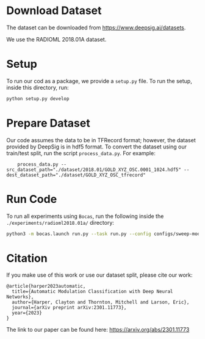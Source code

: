 # Download Dataset

The dataset can be downloaded from https://www.deepsig.ai/datasets.

We use the RADIOML 2018.01A dataset.

# Setup

To run our cod as a package, we provide a `setup.py` file.  To run the setup, inside this directory, run:

```bash
python setup.py develop
```

# Prepare Dataset

Our code assumes the data to be in TFRecord format; however, the dataset provided by DeepSig is in hdf5 format.  To convert the dataset using our train/test split, run the script `process_data.py`.  For example:

```
    process_data.py --src_dataset_path="./dataset/2018.01/GOLD_XYZ_OSC.0001_1024.hdf5" --dest_dataset_path="./dataset/GOLD_XYZ_OSC_tfrecord"
```

# Run Code

To run all experiments using `Bocas`, run the following inside the `./experiments/radioml2018.01a/` directory:

```bash
python3 -m bocas.launch run.py --task run.py --config configs/sweep-models.py
```


# Citation

If you make use of this work or use our dataset split, please cite our work:

```
@article{harper2023automatic,
  title={Automatic Modulation Classification with Deep Neural Networks},
  author={Harper, Clayton and Thornton, Mitchell and Larson, Eric},
  journal={arXiv preprint arXiv:2301.11773},
  year={2023}
}
```

The link to our paper can be found here: https://arxiv.org/abs/2301.11773